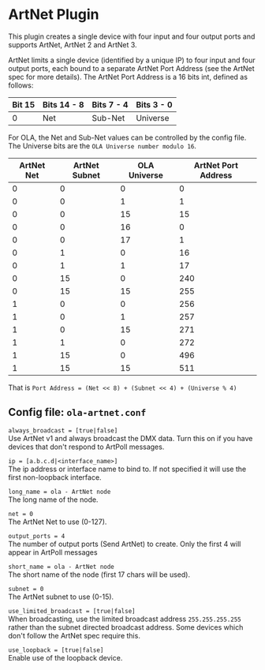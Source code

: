 ArtNet Plugin
=============

This plugin creates a single device with four input and four output ports and
supports ArtNet, ArtNet 2 and ArtNet 3.

ArtNet limits a single device (identified by a unique IP) to four input and four
output ports, each bound to a separate ArtNet Port Address (see the ArtNet spec
for more details). The ArtNet Port Address is a 16 bits int, defined as follows: 

| Bit 15 | Bits 14 - 8 | Bits 7 - 4 | Bits 3 - 0 |
| ------ | ----------- | ---------- | ---------- |
| 0      | Net         | Sub-Net    | Universe   |

For OLA, the Net and Sub-Net values can be controlled by the config file. The
Universe bits are the `OLA Universe number modulo 16`.

| ArtNet Net | ArtNet Subnet | OLA Universe | ArtNet Port Address |
| ---------- | ------------- | ------------ | ------------------- |
| 0          | 0             | 0            | 0                   |
| 0          | 0             | 1            | 1                   |
| 0          | 0             | 15           | 15                  |
| 0          | 0             | 16           | 0                   |
| 0          | 0             | 17           | 1                   |
| 0          | 1             | 0            | 16                  |
| 0          | 1             | 1            | 17                  |
| 0          | 15            | 0            | 240                 |
| 0          | 15            | 15           | 255                 |
| 1          | 0             | 0            | 256                 |
| 1          | 0             | 1            | 257                 |
| 1          | 0             | 15           | 271                 |
| 1          | 1             | 0            | 272                 |
| 1          | 15            | 0            | 496                 |
| 1          | 15            | 15           | 511                 |

That is `Port Address = (Net << 8) + (Subnet << 4) + (Universe % 4)`


## Config file: `ola-artnet.conf`

`always_broadcast = [true|false]`  
Use ArtNet v1 and always broadcast the DMX data. Turn this on if you have
devices that don't respond to ArtPoll messages.

`ip = [a.b.c.d|<interface_name>]`  
The ip address or interface name to bind to. If not specified it will use the
first non-loopback interface.

`long_name = ola - ArtNet node`  
The long name of the node.

`net = 0`  
The ArtNet Net to use (0-127).

`output_ports = 4`  
The number of output ports (Send ArtNet) to create. Only the first 4 will appear
in ArtPoll messages

`short_name = ola - ArtNet node`  
The short name of the node (first 17 chars will be used).

`subnet = 0`  
The ArtNet subnet to use (0-15).

`use_limited_broadcast = [true|false]`  
When broadcasting, use the limited broadcast address `255.255.255.255` rather
than the subnet directed broadcast address. Some devices which don't follow the
ArtNet spec require this.

`use_loopback = [true|false]`  
Enable use of the loopback device.
